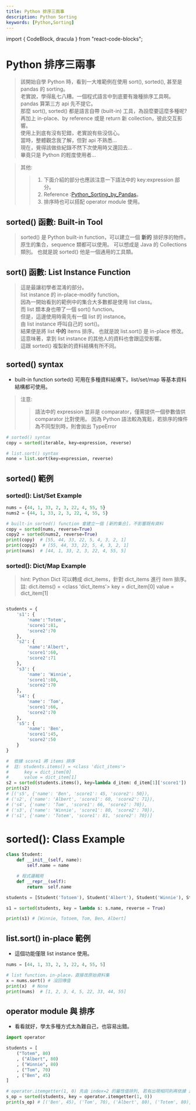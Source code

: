 ```yaml
---
title: Python 排序三兩事
description: Python Sorting
keywords: [Python,Sorting]
---
```

import { CodeBlock, dracula  } from "react-code-blocks";


# Python 排序三兩事
> 該開始自學 Python 時，看到一大堆範例在使用 sort(), sorted(), 甚至是 pandas 的 sorting。    
> 老實說，學得亂七八糟。一個程式語言中到底要有幾種排序工具啊。  
> pandas 算第三方 api 先不提它。  
> 那麼 sort(), sorted() 都是語言自帶 (built-in) 工具，為設麼要這麼多種呢?  
> 再加上 in-place、by reference 或是 return 新 collection，彼此交互影響。  
> 使用上到底有沒有犯錯，老實說有些沒信心。  
> 當時，整體觀念我了解，但對 api 不熟悉...  
> 現在，覺得該做些紀錄不然下次使用時又還回去...  
> 畢竟只是 Python 的輕度使用者...  

> 其他:
>> 1. 下面介紹的部分也應該注意一下語法中的 key:expression 部分。   
>> 2. Reference :[Python_Sorting_by_Pandas](./Misc/Python_Sorting_by_Pandas)。 
>> 3. 排序時也可以搭配 operator module 使用。  


## sorted\(\) 函數: Built-in Tool 
> sorted\(\) 是 Python built-in function，可以建立一個 __新的__ 排好序的物件。  
> 原生的集合，sequence 類都可以使用。 
> 可以想成是 Java 的 Collections 類別。 
> 也就是說 sorted\(\) 他是一個通用的工具類。

## sort\(\) 函數: List Instance Function
> 這是最讓初學者混淆的部分。  
> list instance 的 in-place-modify function。  
> 因為一開始看到的範例中的集合大多數都是使用 list class。  
> 而 list 類本身也帶了一個 sort\(\) function。  
> 但是，這邊使用時需先有一個 list 的 instance。  
> 由 list instance 呼叫自己的 sort\(\)。  
> 結果便是將 list __中的__ items 排序。 
> 也就是說 list.sort\(\) 是 in-place 修改。  
> 這意味著，拿到 list instance 的其他人的資料也會跟這受影響。  
> 這跟 sorted\(\) 複製新的資料結構有所不同。  


## sorted\(\) syntax
* built-in function sorted\(\) 可用在多種資料結構下。list/set/map 等基本資料結構都可使用。  

> 注意: 
>> 語法中的 expression 並非是 comparator，僅需提供一個參數值供 comparator 比對使用。 
>> 因為 Python 語法較為寬鬆，若排序的條件為不同型別時，則會拋出 TypeError  
 
```python 
# sorted() syntax
copy = sorted(iterable, key=expression, reverse)

# list.sort() syntax
none = list.sort(key=expression, reverse)
```


## sorted\(\) 範例

### sorted\(\): List/Set Example
```python
nums = {44, 1, 33, 2, 3, 22, 4, 55, 5}
nums2 = {44, 1, 33, 2, 3, 22, 4, 55, 5}

# built-in sorted() function 會建立一個 [新的集合]，不影響既有資料
copy = sorted(nums, reverse=True)
copy2 = sorted(nums2, reverse=True)
print(copy)  # [55, 44, 33, 22, 5, 4, 3, 2, 1]
print(copy2)  # [55, 44, 33, 22, 5, 4, 3, 2, 1]
print(nums)  # [44, 1, 33, 2, 3, 22, 4, 55, 5]

```

### sorted\(\): Dict/Map Example

> hint: Python Dict 可以轉成 dict_items，針對 dict_items 進行 item 排序。
>  註: dict.items() = <class 'dict_items'>
>      key = dict_item[0]
>      value = dict_item[1]

```python

students = {
    's1': {
        'name':'Totem',
        'score1':81,
        'score2':70
    },
    's2': {
        'name':'Albert',
        'score1':60,
        'score2':71
    },
    's3': {
        'name': 'Winnie',
        'score1':80,
        'score2':70
    },
    's4': {
        'name': 'Tom',
        'score1':66,
        'score2':70
    },
    's5': {
        'name': 'Ben',
        'score1':45,
        'score2':50
    }
}

#  依據 score1 將 items 排序
#  註: students.items() = <class 'dict_items'>
#      key = dict_item[0]
#      value = dict_item[1]
s2 = sorted(students.items(), key=lambda d_item: d_item[1]['score1'])
print(s2)
# [('s5', {'name': 'Ben', 'score1': 45, 'score2': 50}), 
# ('s2', {'name': 'Albert', 'score1': 60, 'score2': 71}), 
# ('s4', {'name': 'Tom', 'score1': 66, 'score2': 70}), 
# ('s3', {'name': 'Winnie', 'score1': 80, 'score2': 70}), 
# ('s1', {'name': 'Totem', 'score1': 81, 'score2': 70})]
```

# sorted\(\): Class Example

```python
class Student:
    def __init__(self, name):
        self.name = name

    # 程式邏輯用
    def __repr__(self):
        return  self.name

students = [Student('Totoem'), Student('Albert'), Student('Winnie'), Student('Tom'), Student('Ben')]

s1 = sorted(students, key = lambda s: s.name, reverse = True)

print(s1) # [Winnie, Totoem, Tom, Ben, Albert]
```


## list.sort\(\) in-place 範例
* 這個功能僅限 list instance 使用。  

```python
nums = [44, 1, 33, 2, 3, 22, 4, 55, 5]

# list function，in-place，直接改原始資料集
x = nums.sort() # 沒回傳值
print(x)  # None
print(nums)  # [1, 2, 3, 4, 5, 22, 33, 44, 55]

```


## operator module 與 排序
* 看看就好，學太多種方式太為難自己，也容易出錯。  

```python 
import operator

students = [
    ("Totem", 80)
    , ("Albert", 80)
    , ("Winnie", 80)
    , ("Tom", 70)
    , ("Ben", 45)
]

# operator.itemgetter(1, 0) 先由 index=2 的屬性值排列, 若有出現相同則再依據 index=0 排序
s_op = sorted(students, key = operator.itemgetter(1, 0))
print(s_op) # [('Ben', 45), ('Tom', 70), ('Albert', 80), ('Totem', 80), ('Winnie', 80)]
```
